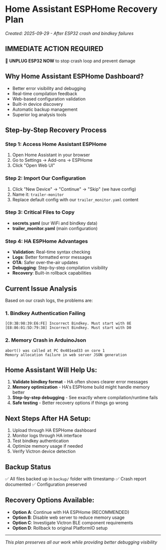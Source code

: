 # Home Assistant ESPHome Recovery Plan
*Created: 2025-09-29 - After ESP32 crash and bindkey failures*

## IMMEDIATE ACTION REQUIRED
🚨 **UNPLUG ESP32 NOW** to stop crash loop and prevent damage

## Why Home Assistant ESPHome Dashboard?
- Better error visibility and debugging
- Real-time compilation feedback
- Web-based configuration validation
- Built-in device discovery
- Automatic backup management
- Superior log analysis tools

## Step-by-Step Recovery Process

### Step 1: Access Home Assistant ESPHome
1. Open Home Assistant in your browser
2. Go to Settings → Add-ons → ESPHome
3. Click "Open Web UI"

### Step 2: Import Our Configuration
1. Click "New Device" → "Continue" → "Skip" (we have config)
2. Name it: `trailer-monitor`
3. Replace default config with our `trailer_monitor.yaml` content

### Step 3: Critical Files to Copy
- **secrets.yaml** (our WiFi and bindkey data)
- **trailer_monitor.yaml** (main configuration)

### Step 4: HA ESPHome Advantages
- **Validation**: Real-time syntax checking
- **Logs**: Better formatted error messages  
- **OTA**: Safer over-the-air updates
- **Debugging**: Step-by-step compilation visibility
- **Recovery**: Built-in rollback capabilities

## Current Issue Analysis
Based on our crash logs, the problems are:

### 1. Bindkey Authentication Failing
```
[C0:3B:98:39:E6:FE] Incorrect Bindkey. Must start with 8E
[E8:86:01:5D:79:38] Incorrect Bindkey. Must start with D0
```

### 2. Memory Crash in ArduinoJson
```
abort() was called at PC 0x401ead33 on core 1
Memory allocation failure in web server JSON generation
```

## Home Assistant Will Help Us:
1. **Validate bindkey format** - HA often shows clearer error messages
2. **Memory optimization** - HA's ESPHome build might handle memory better
3. **Step-by-step debugging** - See exactly where compilation/runtime fails
4. **Safe testing** - Better recovery options if things go wrong

## Next Steps After HA Setup:
1. Upload through HA ESPHome dashboard
2. Monitor logs through HA interface
3. Test bindkey authentication
4. Optimize memory usage if needed
5. Verify Victron device detection

## Backup Status
✅ All files backed up in `backup/` folder with timestamp
✅ Crash report documented
✅ Configuration preserved

## Recovery Options Available:
- **Option A**: Continue with HA ESPHome (RECOMMENDED)
- **Option B**: Disable web server to reduce memory usage
- **Option C**: Investigate Victron BLE component requirements
- **Option D**: Rollback to original PlatformIO setup

---
*This plan preserves all our work while providing better debugging visibility*